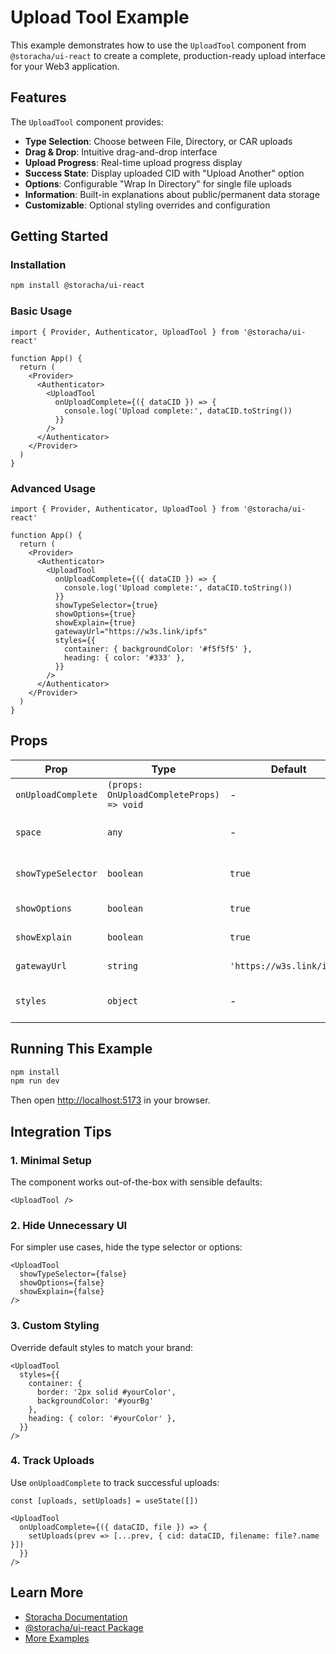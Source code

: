 # Upload Tool Example

This example demonstrates how to use the `UploadTool` component from `@storacha/ui-react` to create a complete, production-ready upload interface for your Web3 application.

## Features

The `UploadTool` component provides:

- **Type Selection**: Choose between File, Directory, or CAR uploads
- **Drag & Drop**: Intuitive drag-and-drop interface
- **Upload Progress**: Real-time upload progress display
- **Success State**: Display uploaded CID with "Upload Another" option
- **Options**: Configurable "Wrap In Directory" for single file uploads
- **Information**: Built-in explanations about public/permanent data storage
- **Customizable**: Optional styling overrides and configuration

## Getting Started

### Installation

```bash
npm install @storacha/ui-react
```

### Basic Usage

```tsx
import { Provider, Authenticator, UploadTool } from '@storacha/ui-react'

function App() {
  return (
    <Provider>
      <Authenticator>
        <UploadTool
          onUploadComplete={({ dataCID }) => {
            console.log('Upload complete:', dataCID.toString())
          }}
        />
      </Authenticator>
    </Provider>
  )
}
```

### Advanced Usage

```tsx
import { Provider, Authenticator, UploadTool } from '@storacha/ui-react'

function App() {
  return (
    <Provider>
      <Authenticator>
        <UploadTool
          onUploadComplete={({ dataCID }) => {
            console.log('Upload complete:', dataCID.toString())
          }}
          showTypeSelector={true}
          showOptions={true}
          showExplain={true}
          gatewayUrl="https://w3s.link/ipfs"
          styles={{
            container: { backgroundColor: '#f5f5f5' },
            heading: { color: '#333' },
          }}
        />
      </Authenticator>
    </Provider>
  )
}
```

## Props

| Prop | Type | Default | Description |
|------|------|---------|-------------|
| `onUploadComplete` | `(props: OnUploadCompleteProps) => void` | - | Callback fired when upload completes |
| `space` | `any` | - | Space object for private space support |
| `showTypeSelector` | `boolean` | `true` | Show/hide the type selector (File/Directory/CAR) |
| `showOptions` | `boolean` | `true` | Show/hide the options section |
| `showExplain` | `boolean` | `true` | Show/hide the explain section |
| `gatewayUrl` | `string` | `'https://w3s.link/ipfs'` | IPFS gateway URL for viewing uploads |
| `styles` | `object` | - | Custom styles for container, heading, dropZone, button |

## Running This Example

```bash
npm install
npm run dev
```

Then open [http://localhost:5173](http://localhost:5173) in your browser.

## Integration Tips

### 1. **Minimal Setup**

The component works out-of-the-box with sensible defaults:

```tsx
<UploadTool />
```

### 2. **Hide Unnecessary UI**

For simpler use cases, hide the type selector or options:

```tsx
<UploadTool
  showTypeSelector={false}
  showOptions={false}
  showExplain={false}
/>
```

### 3. **Custom Styling**

Override default styles to match your brand:

```tsx
<UploadTool
  styles={{
    container: { 
      border: '2px solid #yourColor',
      backgroundColor: '#yourBg'
    },
    heading: { color: '#yourColor' },
  }}
/>
```

### 4. **Track Uploads**

Use `onUploadComplete` to track successful uploads:

```tsx
const [uploads, setUploads] = useState([])

<UploadTool
  onUploadComplete={({ dataCID, file }) => {
    setUploads(prev => [...prev, { cid: dataCID, filename: file?.name }])
  }}
/>
```

## Learn More

- [Storacha Documentation](https://docs.storacha.network)
- [@storacha/ui-react Package](../../packages/react)
- [More Examples](../)

